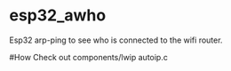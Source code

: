 # esp32_awho
Esp32 arp-ping to see who is connected to the wifi router. 

#How
Check out components/lwip autoip.c
